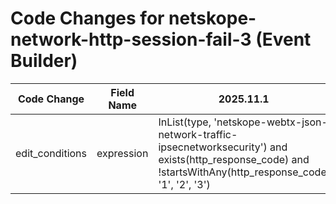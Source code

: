 # Code Changes for netskope-network-http-session-fail-3 (Event Builder)

| Code Change | Field Name | 2025.11.1 | 2025.12.1 |
|-------------|------------|-----------|------------|
| edit_conditions | expression | InList(type, 'netskope-webtx-json-network-traffic-ipsecnetworksecurity') and exists(http_response_code) and !startsWithAny(http_response_code, '1', '2', '3') | InList(type, 'netskope-webtx-json-network-traffic-ipsecnetworksecurity') and startsWithAny(http_response_code, '4', '5', '6') |